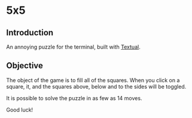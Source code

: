 # 5x5

## Introduction

An annoying puzzle for the terminal, built with [Textual](https://www.textualize.io/).

## Objective

The object of the game is to fill all of the squares. When you click on a
square, it, and the squares above, below and to the sides will be toggled.

It is possible to solve the puzzle in as few as 14 moves.

Good luck!

[//]: # (README.md ends here)
